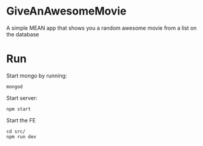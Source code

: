 # GiveAnAwesomeMovie
A simple MEAN app that shows you a random awesome movie from a list on the database

# Run

Start mongo by running:

```
mongod
```
Start server:

```
npm start
```

Start the FE

```
cd src/
npm run dev
```

